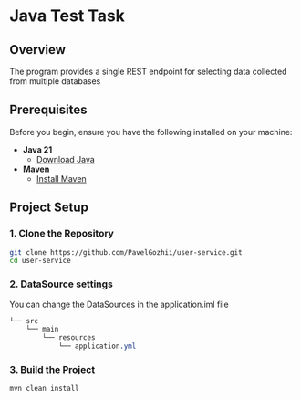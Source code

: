 # Java Test Task

## Overview

The program provides a single REST endpoint for selecting data collected from multiple databases

## Prerequisites

Before you begin, ensure you have the following installed on your machine:

- **Java 21**
    - [Download Java](https://adoptopenjdk.net/)
- **Maven** 
    - [Install Maven](https://maven.apache.org/install.html)
## Project Setup

### 1. Clone the Repository

```bash
git clone https://github.com/PavelGozhii/user-service.git
cd user-service
```

### 2. DataSource settings

You can change the DataSources in the application.iml file

```css
└── src
    └── main
        └── resources
            └── application.yml
```

### 3. Build the Project
```bash
mvn clean install
```

